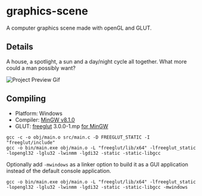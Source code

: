 # graphics-scene
  A computer graphics scene made with openGL and GLUT.

## Details
  A house, a spotlight, a sun and a day/night cycle all together. What more could a man possibly want?

![Project Preview Gif](preview.gif)

## Compiling
  - Platform: Windows
  - Compiler: [MinGW v8.1.0](https://sourceforge.net/projects/mingw-w64/files/Toolchains%20targetting%20Win64/Personal%20Builds/mingw-builds/8.1.0/threads-win32/seh/)
  - GLUT: [freeglut](http://freeglut.sourceforge.net/) 3.0.0-1.mp [for MinGW](https://www.transmissionzero.co.uk/software/freeglut-devel/)

  ```
  gcc -c -o obj/main.o src/main.c -D FREEGLUT_STATIC -I "freeglut/include"
  gcc -o bin/main.exe obj/main.o -L "freeglut/lib/x64" -lfreeglut_static -lopengl32 -lglu32 -lwinmm -lgdi32 -static -static-libgcc
  ```
  Optionally add `-mwindows` as a linker option to build it as a GUI application instead of the default console application.
  ```
  gcc -o bin/main.exe obj/main.o -L "freeglut/lib/x64" -lfreeglut_static -lopengl32 -lglu32 -lwinmm -lgdi32 -static -static-libgcc -mwindows
  ```
